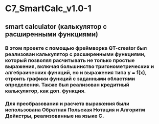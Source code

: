 # C7_SmartCalc_v1.0-1
## smart calculator (калькулятор с расширенными функциями)
### В этом проекте с помощью фреймворка QT-creator был реализован калькулятор с расширенными функциями, который позволял расчитывать не только простые выражения, включая большинство тригонометрических и алгебраических функций, но и выражения типа y = f(x), строить графики функций с заданными областями определения. Также был реализован кредитный калькулятор, как доп. функция.
### Для преобразования и расчета выражения были использована Обратная Польская Нотация и Алгоритм Дейкстры, реализованные на языке С.
